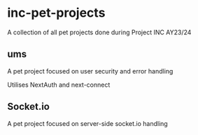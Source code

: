 # inc-pet-projects
A collection of all pet projects done during Project INC AY23/24

## ums
A pet project focused on user security and error handling

Utilises NextAuth and next-connect

## Socket.io
A pet project focused on server-side socket.io handling
